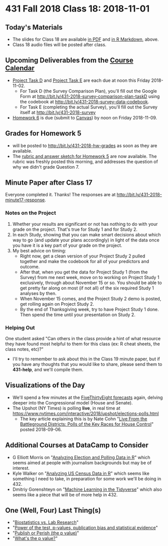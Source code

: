 # 431 Fall 2018 Class 18: 2018-11-01

## Today's Materials

- The slides for Class 18 are available [in PDF](https://github.com/THOMASELOVE/431-2018/blob/master/slides/class18/431_class-18-slides_2018.pdf) and [in R Markdown](https://github.com/THOMASELOVE/THOMASELOVE/431-2018/master/slides/class18/431_class-18-slides_2018.Rmd), above.
- Class 18 audio files will be posted after class.

## Upcoming Deliverables from the [Course Calendar](https://github.com/THOMASELOVE/431-2018/blob/master/calendar.md)

- [Project Task D](https://thomaselove.github.io/431-2018-project/taskD.html) and [Project Task E](https://thomaselove.github.io/431-2018-project/taskE.html) are each due at noon this Friday 2018-11-02. 
    - For Task D (the Survey Comparison Plan), you'll fill out the Google Form at http://bit.ly/431-2018-survey-comparison-plan-taskD using the codebook at http://bit.ly/431-2018-survey-data-codebook.
    - For Task E (completing the actual Survey), you'll fill out the Survey itself at http://bit.ly/431-2018-survey
- [Homework 6](https://github.com/THOMASELOVE/431-2018/blob/master/homework/Homework6/431-2018-hw6.md) is due (submit to [Canvas](https://canvas.case.edu/)) by noon on Friday 2018-11-09.

## Grades for Homework 5

- will be posted to http://bit.ly/431-2018-hw-grades as soon as they are available.
- The [rubric and answer sketch for Homework 5](https://github.com/THOMASELOVE/431-2018/tree/master/homework/Homework5) are now available. The rubric was freshly posted this morning, and addresses the question of why we didn't grade Question 7.

## Minute Paper after Class 17

Everyone completed it. Thanks! The responses are at http://bit.ly/431-2018-minute17-response.

### Notes on the Project

1. Whether your results are significant or not has nothing to do with your grade on the project. That's true for Study 1 and for Study 2. 
2. In each Study, showing that you can make smart decisions about which way to go (and update your plans accordingly) in light of the data once you have it is a key part of your grade on the project.
3. My best advice on timing:
    - Right now, get a clean version of your Project Study 2 pulled together and make the codebook for all of your predictors and outcome.
    - After that, when you get the data for Project Study 1 (from the Survey) from me next week, move on to working on Project Study 1 exclusively, through about November 15 or so. You should be able to get pretty far along on most (if not all) of the six required Study 1 analyses by then.
    - When November 15 comes, and the Project Study 2 demo is posted, get rolling again on Project Study 2.
    - By the end of Thanksgiving week, try to have Project Study 1 done. Then spend the time until your presentation on Study 2.

### Helping Out

One student asked "Can others in the class provide a hint of what resource they have found most helpful to them for this class (ex: R cheat sheets, the class notes, etc)?"

- I'll try to remember to ask about this in the Class 19 minute paper, but if you have any thoughts that you would like to share, please send them to **431-help**, and we'll compile them.

## Visualizations of the Day

- We'll spend a few minutes at the [FiveThirtyEight forecasts](https://projects.fivethirtyeight.com/2018-midterm-election-forecast/senate) again, delving deeper into the Congressional model (House and Senate).
- The Upshot (NY Times) is polling **live**, in real time at https://www.nytimes.com/interactive/2018/upshot/elections-polls.html
    - The key article explaining this is by Nate Cohn "[Live From the Battleground Districts: Polls of the Key Races for House Control](https://www.nytimes.com/2018/09/06/upshot/midterms-2018-polls-live.html)" posted 2018-09-06.

## Additional Courses at DataCamp to Consider

- G Elliott Morris on "[Analyzing Election and Polling Data in R](https://www.datacamp.com/courses/analyzing-election-and-polling-data-in-r)" which seems aimed at people with journalism backgrounds but may be of interest.
- Kyle Walker on "[Analyzing US Census Data in R](https://www.datacamp.com/courses/analyzing-us-census-data-in-r)" which seems like something I need to take, in preparation for some work we'll be doing in 432.
- Dmitriy Gorenshteyn on "[Machine Learning in the Tidyverse](https://www.datacamp.com/courses/machine-learning-in-the-tidyverse)" which also seems like a piece that will be of more help in 432.

## One (Well, Four) Last Thing(s)

- "[Biostatistics vs. Lab Research](https://www.youtube.com/watch?v=PbODigCZqL8)"
- "[Power of the test, p-values, publication bias and statistical evidence](https://www.youtube.com/watch?v=kMYxd6QeAss)"
- "[Publish or Perish (the p value)](https://www.youtube.com/watch?v=ax0tDcFkPic)"
- "[What's the p value?](https://www.youtube.com/watch?v=ax0tDcFkPic)"
